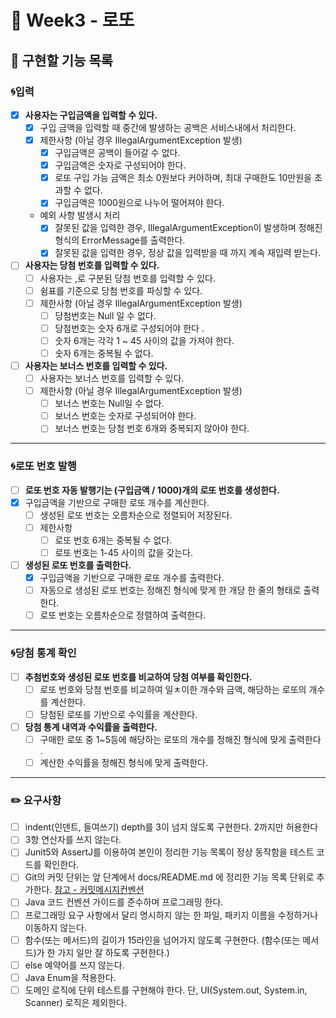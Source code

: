 # 🎱 Week3 - 로또

## 📔 구현할 기능 목록

### 🌀입력

- [x] **사용자는 구입금액을 입력할 수 있다.**
    - [x] 구입 금액을 입력할 때 중간에 발생하는 공백은 서비스내에서 처리한다.
    - [x] 제한사항 (아닐 경우 IllegalArgumentException 발생)
        - [x] 구입금액은 공백이 들어갈 수 없다.
        - [x] 구입금액은 숫자로 구성되어야 한다.
        - [x] 로또 구입 가능 금액은 최소 0원보다 커야하며, 최대 구매한도 10만원을 초과할 수 없다.
        - [x] 구입금액은 1000원으로 나누어 떨어져야 한다.
    - 예외 사항 발생시 처리
        - [x] 잘못된 값을 입력한 경우, IllegalArgumentException이 발생하며 정해진 형식의 ErrorMessage를 출력한다.
        - [x] 잘못된 값을 입력한 경우, 정상 값을 입력받을 때 까지 계속 재입력 받는다.
- [ ] **사용자는 당첨 번호를 입력할 수 있다.**
    - [ ] 사용자는 ,로 구분된 당첨 번호를 입력할 수 있다.
    - [ ] 쉼표를 기준으로 당첨 번호를 파싱할 수 있다.
    - [ ] 제한사항 (아닐 경우 IllegalArgumentException 발생)
        - [ ] 당첨번호는 Null 일 수 없다.
        - [ ] 당첨번호는 숫자 6개로 구성되어야 한다 .
        - [ ] 숫자 6개는 각각 1 ~ 45 사이의 값을 가져야 한다.
        - [ ] 숫자 6개는 중복될 수 없다.
- [ ] **사용자는 보너스 번호를 입력할 수 있다.**
    - [ ] 사용자는 보너스 번호를 입력할 수 있다.
    - [ ] 제한사항 (아닐 경우 IllegalArgumentException 발생)
        - [ ] 보너스 번호는 Null일 수 없다.
        - [ ] 보너스 번호는 숫자로 구성되어야 한다.
        - [ ] 보너스 번호는 당첨 번호 6개와 중복되지 않아야 한다.

---

### 🌀로또 번호 발행

- [ ] **로또 번호 자동 발행기는 (구입금액 / 1000)개의 로또 번호를 생성한다.**
- [x] 구입금액을 기반으로 구매한 로또 개수를 계산한다.
    - [ ] 생성된 로또 번호는 오름차순으로 정렬되어 저장된다.
    - [ ] 제한사항
        - [ ] 로또 번호 6개는 중복될 수 없다.
        - [ ] 로또 번호는 1-45 사이의 값을 갖는다.
- [ ] **생성된 로또 번호를 출력한다.**
    - [x] 구입금액을 기반으로 구매한 로또 개수를 출력한다.
    - [ ] 자동으로 생성된 로또 번호는 정해진 형식에 맞게 한 개당 한 줄의 형태로 출력한다.
    - [ ] 로또 번호는 오름차순으로 정렬하여 출력한다.

---

### 🌀당첨 통계 확인

- [ ] **추첨번호와 생성된 로또 번호를 비교하여 당첨 여부를 확인한다.**
    - [ ] 로또 번호와 당첨 번호를 비교하여 일ㅊ이한 개수와 금액, 해당하는 로또의 개수를 계산한다.
    - [ ] 당첨된 로또를 기반으로 수익률을 계산한다.
- [ ] **당첨 통계 내역과 수익률을 출력한다.**
    - [ ] 구매한 로또 중 1~5등에 해당하는 로또의 개수를 정해진 형식에 맞게 출력한다 .
    - [ ] 계산한 수익률을 정해진 형식에 맞게 출력한다.

---

### ✏️ 요구사항

- [ ] indent(인덴트, 들여쓰기) depth를 3이 넘지 않도록 구현한다. 2까지만 허용한다
- [ ] 3항 연산자를 쓰지 않는다.
- [ ] Junit5와 AssertJ를 이용하여 본인이 정리한 기능 목록이 정상 동작함을 테스트 코드를 확인한다.
- [ ] Git의 커밋 단위는 앞 단계에서 docs/README.md 에 정리한 기능 목록 단위로
  추가한다. [참고 - 커밋메시지컨벤션](https://gist.github.com/stephenparish/9941e89d80e2bc58a153)
- [ ] Java 코드 컨벤션 가이드를 준수하며 프로그래밍 한다.
- [ ] 프로그래밍 요구 사항에서 달리 명시하지 않는 한 파일, 패키지 이름을 수정하거나 이동하지 않는다.
- [ ] 함수(또는 메서드)의 길이가 15라인을 넘어가지 않도록 구현한다. (함수(또는 메서드)가 한 가지 일만 잘 하도록 구현한다.)
- [ ] else 예약어를 쓰지 않는다.
- [ ] Java Enum을 적용한다.
- [ ] 도메인 로직에 단위 테스트를 구현해야 한다. 단, UI(System.out, System.in, Scanner) 로직은 제외한다.
